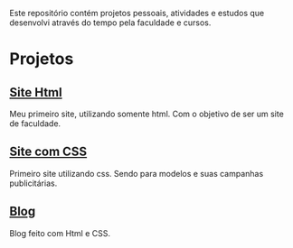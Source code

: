 Este repositório contém projetos pessoais, atividades e estudos que desenvolvi através do tempo pela faculdade e cursos.

# Projetos

## [Site Html](https://github.com/AJK-Vinicius/Vin-ProjetosAjk/tree/main/Site%20HTML) 
Meu primeiro site, utilizando somente html. Com o objetivo de ser um site de faculdade.

## [Site com CSS](https://github.com/AJK-Vinicius/Vin-ProjetosAjk/tree/main/Site%20CSS%20-%20Modelo)
Primeiro site utilizando css. Sendo para modelos e suas campanhas publicitárias.

## [Blog](https://github.com/AJK-Vinicius/Vin-ProjetosAjk/tree/main/Projeto%20Blog%20-%20CSS%20e%20Html)
Blog feito com Html e CSS.
